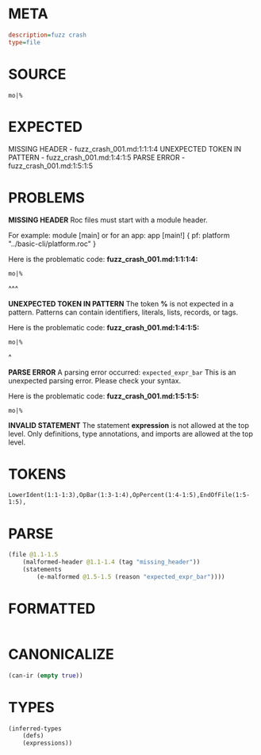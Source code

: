 # META
~~~ini
description=fuzz crash
type=file
~~~
# SOURCE
~~~roc
mo|%
~~~
# EXPECTED
MISSING HEADER - fuzz_crash_001.md:1:1:1:4
UNEXPECTED TOKEN IN PATTERN - fuzz_crash_001.md:1:4:1:5
PARSE ERROR - fuzz_crash_001.md:1:5:1:5
# PROBLEMS
**MISSING HEADER**
Roc files must start with a module header.

For example:
        module [main]
or for an app:
        app [main!] { pf: platform "../basic-cli/platform.roc" }

Here is the problematic code:
**fuzz_crash_001.md:1:1:1:4:**
```roc
mo|%
```
^^^


**UNEXPECTED TOKEN IN PATTERN**
The token **%** is not expected in a pattern.
Patterns can contain identifiers, literals, lists, records, or tags.

Here is the problematic code:
**fuzz_crash_001.md:1:4:1:5:**
```roc
mo|%
```
   ^


**PARSE ERROR**
A parsing error occurred: `expected_expr_bar`
This is an unexpected parsing error. Please check your syntax.

Here is the problematic code:
**fuzz_crash_001.md:1:5:1:5:**
```roc
mo|%
```
    


**INVALID STATEMENT**
The statement **expression** is not allowed at the top level.
Only definitions, type annotations, and imports are allowed at the top level.

# TOKENS
~~~zig
LowerIdent(1:1-1:3),OpBar(1:3-1:4),OpPercent(1:4-1:5),EndOfFile(1:5-1:5),
~~~
# PARSE
~~~clojure
(file @1.1-1.5
	(malformed-header @1.1-1.4 (tag "missing_header"))
	(statements
		(e-malformed @1.5-1.5 (reason "expected_expr_bar"))))
~~~
# FORMATTED
~~~roc

~~~
# CANONICALIZE
~~~clojure
(can-ir (empty true))
~~~
# TYPES
~~~clojure
(inferred-types
	(defs)
	(expressions))
~~~
